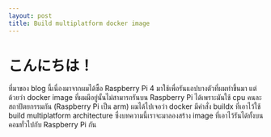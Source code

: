 ```yaml
---
layout: post
title: Build multiplatform docker image
---
```


# こんにちは！

ที่มาของ blog นี้เนื่องมาจากผมได้ซื้อ Raspberry Pi 4 มาใช้เพื่อรันแอปบางตัวที่ผมทำขึ้นมา แต่ด้วยว่า docker image ที่ผมมีอยู่นั้นไม่สามารถรันบน Raspberry Pi ได้เพราะมันใช้ cpu คนละสถาปัตยกรรมกัน (Raspberry Pi เป็น arm) ผมได้ไปเจอว่า docker มีคำสั่ง buildx ที่เอาไว้ใช้ build multiplatform architecture ซึ่งบทความนี้เราจะมาลองสร้าง image ที่เอาไว้รันได้ทั้งบนคอมทั่วไปกับ Raspberry Pi กัน
